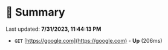 # 📖 Summary
Last updated: **7/31/2023, 11:44:13 PM**

- `GET` [https://google.com](https://google.com) - **Up** (206ms)
